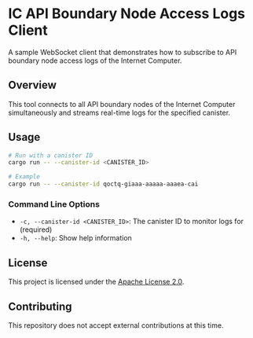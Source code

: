 # IC API Boundary Node Access Logs Client

A sample WebSocket client that demonstrates how to subscribe to API boundary node access logs of the Internet Computer.

## Overview

This tool connects to all API boundary nodes of the Internet Computer simultaneously and streams real-time logs for the specified canister.

## Usage

```bash
# Run with a canister ID
cargo run -- --canister-id <CANISTER_ID>

# Example
cargo run -- --canister-id qoctq-giaaa-aaaaa-aaaea-cai
```

### Command Line Options

- `-c, --canister-id <CANISTER_ID>`: The canister ID to monitor logs for (required)
- `-h, --help`: Show help information

## License

This project is licensed under the [Apache License 2.0](LICENSE).

## Contributing

This repository does not accept external contributions at this time.
